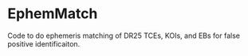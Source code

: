 # EphemMatch
Code to do ephemeris matching of DR25 TCEs, KOIs, and EBs for false positive identificaiton.
